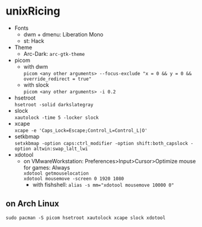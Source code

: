 # unixRicing

- Fonts
  - dwm + dmenu: Liberation Mono
  - st: Hack
- Theme
  - Arc-Dark: `arc-gtk-theme`
- picom
  - with dwm  
`picom <any other arguments> --focus-exclude "x = 0 && y = 0 && override_redirect = true"`
  - with slock  
`picom <any other arguments> -i 0.2`
- hsetroot  
`hsetroot -solid darkslategray`
- slock  
`xautolock -time 5 -locker slock`
- xcape  
`xcape -e 'Caps_Lock=Escape;Control_L=Control_L|O'`
- setkbmap  
`setxkbmap -option caps:ctrl_modifier -option shift:both_capslock -option altwin:swap_lalt_lwi`
- xdotool
  - on VMwareWorkstation: Preferences>Input>Cursor>Optimize mouse for games: Always  
`xdotool getmouselocation`  
`xdotool mousemove -screen 0 1920 1080`
    - with fishshell: `alias -s mm="xdotool mousemove 10000 0"`

## on Arch Linux
`sudo pacman -S picom hsetroot xautolock xcape slock xdotool`
